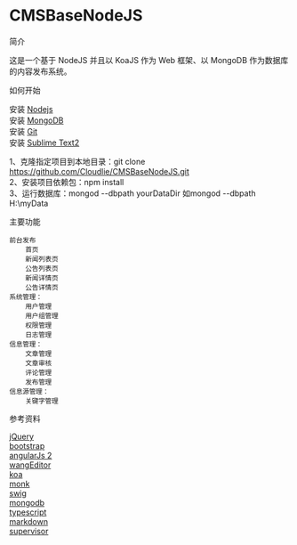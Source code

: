 CMSBaseNodeJS
=============

简介

这是一个基于 NodeJS 并且以 KoaJS 作为 Web 框架、以 MongoDB 作为数据库的内容发布系统。  

如何开始  

安装 [Nodejs](https://nodejs.org/en/)  
安装 [MongoDB](https://www.mongodb.com/download-center?jmp=nav#community)  
安装 [Git](https://git-scm.com/download/win)  
安装 [Sublime Text2](http://www.sublimetext.com/2)  
  
1、克隆指定项目到本地目录：git clone https://github.com/Cloudlie/CMSBaseNodeJS.git  
2、安装项目依赖包：npm install  
3、运行数据库：mongod --dbpath yourDataDir 如mongod --dbpath H:\myData  

主要功能  
  
	前台发布  
		首页  
		新闻列表页  
		公告列表页
		新闻详情页  
		公告详情页  
	系统管理：  
		用户管理  
		用户组管理  
		权限管理  
		日志管理  
	信息管理：  
		文章管理
		文章审核
		评论管理
		发布管理
	信息源管理：
		关键字管理


参考资料

[jQuery](https://jquery.com/)  
[bootstrap](http://getbootstrap.com/)  
[angularJs 2](https://angular.io/docs/ts/latest/quickstart.html)   
[wangEditor](http://wangeditor.github.io/index.html)  
[koa](https://github.com/koajs/koa#installation)  
[monk](https://github.com/Automattic/monk)  
[swig](http://paularmstrong.github.io/swig/)  
[mongodb](https://www.mongodb.com/)  
[typescript](https://www.typescriptlang.org/docs/tutorial.html)  
[markdown](http://daringfireball.net/projects/markdown/syntax)  
[supervisor](https://github.com/petruisfan/node-supervisor)  













